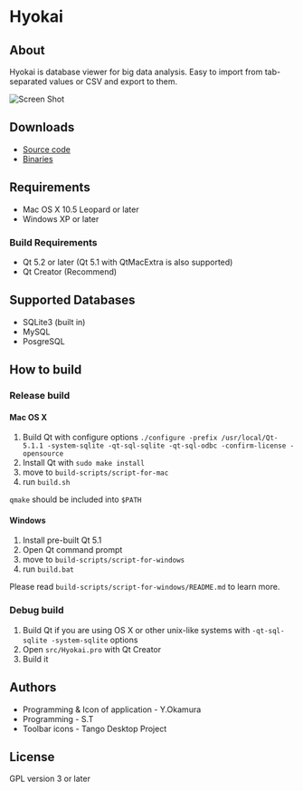 Hyokai
==========

About
-----

Hyokai is database viewer for big data analysis.
Easy to import from tab-separated values or CSV and export to them.

![Screen Shot](http://informationsea.info/apps/tableview/img/screenshot2.png)

Downloads
---------

* [Source code](https://github.com/informationsea/Hyokai)
* [Binaries](http://informationsea.info/apps/tableview/downloads.html)

Requirements
------------

* Mac OS X 10.5 Leopard or later
* Windows XP or later

### Build Requirements

* Qt 5.2 or later (Qt 5.1 with QtMacExtra is also supported)
* Qt Creator (Recommend)

Supported Databases
-------------------

* SQLite3 (built in)
* MySQL
* PosgreSQL

How to build
------------

### Release build

#### Mac OS X

1. Build Qt with configure options `./configure -prefix /usr/local/Qt-5.1.1 -system-sqlite -qt-sql-sqlite -qt-sql-odbc -confirm-license -opensource`
2. Install Qt with `sudo make install`
3. move to `build-scripts/script-for-mac`
4. run `build.sh`

`qmake` should be included into `$PATH`

#### Windows

1. Install pre-built Qt 5.1
2. Open Qt command prompt
3. move to `build-scripts/script-for-windows`
4. run `build.bat`

Please read `build-scripts/script-for-windows/README.md` to learn more.

### Debug build

1. Build Qt if you are using OS X or other unix-like systems with `-qt-sql-sqlite -system-sqlite` options
2. Open `src/Hyokai.pro` with Qt Creator
3. Build it

Authors
-------

* Programming & Icon of application - Y.Okamura
* Programming - S.T
* Toolbar icons - Tango Desktop Project

License
-------

GPL version 3 or later

